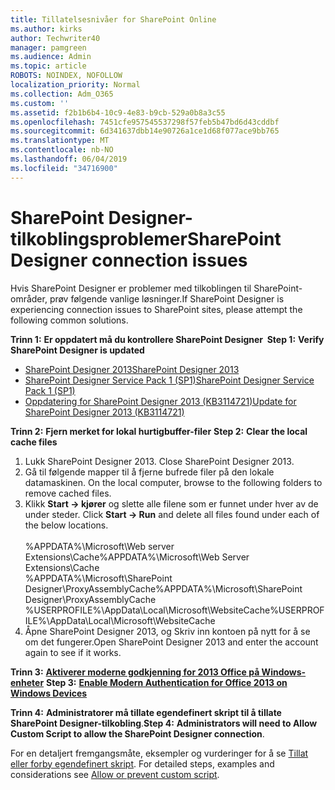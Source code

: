 ```yaml
---
title: Tillatelsesnivåer for SharePoint Online
ms.author: kirks
author: Techwriter40
manager: pamgreen
ms.audience: Admin
ms.topic: article
ROBOTS: NOINDEX, NOFOLLOW
localization_priority: Normal
ms.collection: Adm_O365
ms.custom: ''
ms.assetid: f2b1b6b4-10c9-4e83-b9cb-529a0b8a3c55
ms.openlocfilehash: 7451cfe957545537298f57feb5b47bd6d43cddbf
ms.sourcegitcommit: 6d341637dbb14e90726a1ce1d68f077ace9bb765
ms.translationtype: MT
ms.contentlocale: nb-NO
ms.lasthandoff: 06/04/2019
ms.locfileid: "34716900"
---
```

# <a name="sharepoint-designer-connection-issues"></a><span data-ttu-id="babb3-102">SharePoint Designer-tilkoblingsproblemer</span><span class="sxs-lookup"><span data-stu-id="babb3-102">SharePoint Designer connection issues</span></span> 

<p><span data-ttu-id="babb3-103">Hvis SharePoint Designer er problemer med tilkoblingen til SharePoint-områder, prøv følgende vanlige løsninger.</span><span class="sxs-lookup"><span data-stu-id="babb3-103">If SharePoint Designer is experiencing connection issues to SharePoint sites, please attempt the following common solutions.</span></span></p> <p><span data-ttu-id="babb3-104"><strong>Trinn 1:</strong> <strong>Er oppdatert må du kontrollere SharePoint Designer&nbsp; </strong></span><span class="sxs-lookup"><span data-stu-id="babb3-104"><strong>Step 1:</strong> <strong>Verify SharePoint Designer is updated&nbsp;</strong></span></span></p> <ul> <li><span data-ttu-id="babb3-105"><a href="https://www.microsoft.com/en-us/download/details.aspx?id=35491">SharePoint Designer 2013</a></span><span class="sxs-lookup"><span data-stu-id="babb3-105"><a href="https://www.microsoft.com/en-us/download/details.aspx?id=35491">SharePoint Designer 2013</a></span></span></li> <li><span data-ttu-id="babb3-106"><a href="https://support.microsoft.com/en-us/help/2817441/description-of-microsoft-sharepoint-designer-2013-service-pack-1-sp1">SharePoint Designer Service Pack 1 (SP1)</a></span><span class="sxs-lookup"><span data-stu-id="babb3-106"><a href="https://support.microsoft.com/en-us/help/2817441/description-of-microsoft-sharepoint-designer-2013-service-pack-1-sp1">SharePoint Designer Service Pack 1 (SP1)</a></span></span></li> <li><span data-ttu-id="babb3-107"><a href="https://support.microsoft.com/en-us/help/3114721/august-2-2016-update-for-sharepoint-designer-2013-kb3114721">Oppdatering for SharePoint Designer 2013 (KB3114721)</a></span><span class="sxs-lookup"><span data-stu-id="babb3-107"><a href="https://support.microsoft.com/en-us/help/3114721/august-2-2016-update-for-sharepoint-designer-2013-kb3114721">Update for SharePoint Designer 2013 (KB3114721)</a></span></span></li> </ul> <p><span data-ttu-id="babb3-108"><strong>Trinn 2:</strong> <strong>Fjern merket for lokal hurtigbuffer-filer</strong>&nbsp;</span><span class="sxs-lookup"><span data-stu-id="babb3-108"><strong>Step 2:</strong> <strong>Clear the local cache files</strong>&nbsp;</span></span></p> <ol> <li style="font-weight: 400;"><span data-ttu-id="babb3-109">Lukk SharePoint Designer 2013.&nbsp;</span><span class="sxs-lookup"><span data-stu-id="babb3-109">Close SharePoint Designer 2013.&nbsp;</span></span></li> <li style="font-weight: 400;"><span data-ttu-id="babb3-110">Gå til følgende mapper til å fjerne bufrede filer på den lokale datamaskinen.&nbsp;</span><span class="sxs-lookup"><span data-stu-id="babb3-110">On the local computer, browse to the following folders to remove cached files.&nbsp;</span></span></li> <li style="font-weight: 400;"><span data-ttu-id="babb3-111">Klikk <strong>Start -&gt; kjører</strong> og slette alle filene som er funnet under hver av de under steder.&nbsp;</span><span class="sxs-lookup"><span data-stu-id="babb3-111">Click <strong>Start -&gt; Run</strong> and delete all files found under each of the below locations.&nbsp;</span></span><br /><br /><span data-ttu-id="babb3-112">%APPDATA%\Microsoft\Web server Extensions\Cache</span><span class="sxs-lookup"><span data-stu-id="babb3-112">%APPDATA%\Microsoft\Web Server Extensions\Cache</span></span><br /><span data-ttu-id="babb3-113">%APPDATA%\Microsoft\SharePoint Designer\ProxyAssemblyCache</span><span class="sxs-lookup"><span data-stu-id="babb3-113">%APPDATA%\Microsoft\SharePoint Designer\ProxyAssemblyCache</span></span><br /><span data-ttu-id="babb3-114">%USERPROFILE%\AppData\Local\Microsoft\WebsiteCache</span><span class="sxs-lookup"><span data-stu-id="babb3-114">%USERPROFILE%\AppData\Local\Microsoft\WebsiteCache</span></span></li> <li style="font-weight: 400;"><span data-ttu-id="babb3-115">Åpne SharePoint Designer 2013, og Skriv inn kontoen på nytt for å se om det fungerer.</span><span class="sxs-lookup"><span data-stu-id="babb3-115">Open SharePoint Designer 2013 and enter the account again to see if it works.</span></span></li> </ol> <p><span data-ttu-id="babb3-116"><strong>Trinn 3:</strong> <a href="https://docs.microsoft.com/en-us/office365/admin/security-and-compliance/enable-modern-authentication?redirectSourcePath=%252fen-us%252farticle%252fEnable-Modern-Authentication-for-Office-2013-on-Windows-devices-7dc1c01a-090f-4971-9677-f1b192d6c910&amp;view=o365-worldwide"> <strong>Aktiverer moderne godkjenning for 2013 Office på Windows-enheter</strong></a>&nbsp;</span><span class="sxs-lookup"><span data-stu-id="babb3-116"><strong>Step 3:</strong> <a href="https://docs.microsoft.com/en-us/office365/admin/security-and-compliance/enable-modern-authentication?redirectSourcePath=%252fen-us%252farticle%252fEnable-Modern-Authentication-for-Office-2013-on-Windows-devices-7dc1c01a-090f-4971-9677-f1b192d6c910&amp;view=o365-worldwide"><strong>Enable Modern Authentication for Office 2013 on Windows Devices</strong></a>&nbsp;</span></span></p> <p><span data-ttu-id="babb3-117"><strong>Trinn 4:</strong> <strong>Administratorer må tillate egendefinert skript til å tillate SharePoint Designer-tilkobling</strong>.</span><span class="sxs-lookup"><span data-stu-id="babb3-117"><strong>Step 4:</strong> <strong>Administrators will need to Allow Custom Script to allow the SharePoint Designer connection</strong>.</span></span></p> <p><span data-ttu-id="babb3-118">For en detaljert fremgangsmåte, eksempler og vurderinger for å se <a href="https://docs.microsoft.com/en-us/sharepoint/allow-or-prevent-custom-script">Tillat eller forby egendefinert skript</a>.&nbsp;</span><span class="sxs-lookup"><span data-stu-id="babb3-118">For detailed steps, examples and considerations see <a href="https://docs.microsoft.com/en-us/sharepoint/allow-or-prevent-custom-script">Allow or prevent custom script</a>.&nbsp;</span></span></p>


